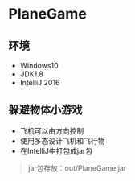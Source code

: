 # PlaneGame
## 环境
* Windows10
* JDK1.8
* IntelliJ 2016

## 躲避物体小游戏
* 飞机可以由方向控制
* 使用多态设计飞机和飞行物
* 在IntelliJ中打包成jar包
> jar包存放：out/PlaneGame.jar
